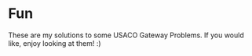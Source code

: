 # Fun
These are my solutions to some USACO Gateway Problems. If you would like, enjoy looking at them! :)
